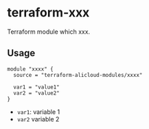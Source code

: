 # terraform-xxx

Terraform module which xxx.

## Usage

```
module "xxxx" {
  source = "terraform-alicloud-modules/xxxx"

  var1 = "value1"
  var2 = "value2"
}
```

* `var1`: variable 1
* `var2` variable 2